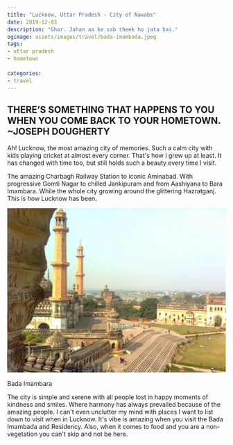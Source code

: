 ```yaml
---
title: "Lucknow, Uttar Pradesh - City of Nawabs"
date: 2019-12-03
description: "Ghar. Jahan aa ke sab theek ho jata hai."
ogimage: assets/images/travel/bada-imambada.jpeg
tags: 
- uttar pradesh
- hometown

categories:
- travel
---
```


THERE&rsquo;S SOMETHING THAT HAPPENS TO YOU WHEN YOU COME BACK TO YOUR HOMETOWN. ~JOSEPH DOUGHERTY 
---------------------------------------------------------------------------------------------

Ah! Lucknow, the most amazing city of memories. Such a calm city with kids playing cricket at almost every corner. That's how I grew up at least. It has changed with time too, but still holds such a beauty every time I visit. 

The amazing Charbagh Railway Station to iconic Aminabad. With progressive Gomti Nagar to chilled Jankipuram and from Aashiyana to Bara Imambara. While the whole city growing around the glittering Hazratganj. This is how Lucknow has been.

  

![lucknow](assets/images/travel/bada-imambada.jpeg)

Bada Imambara

The city is simple and serene with all people lost in happy moments of kindness and smiles. Where harmony has always prevailed because of the amazing people. I can't even unclutter my mind with places I want to list down to visit when in Lucknow. It's vibe is amazing when you visit the Bada Imambada and Residency. Also, when it comes to food and you are a non-vegetation you can't skip and not be here.